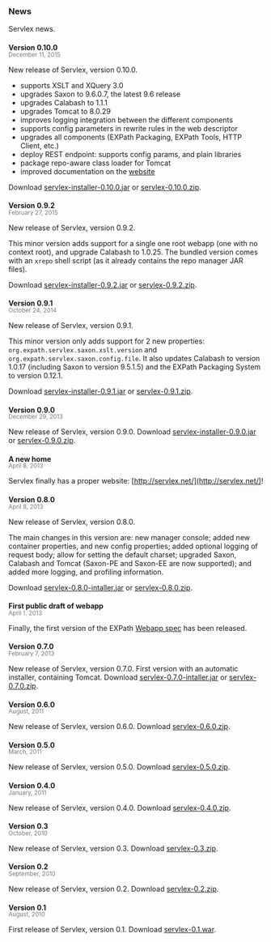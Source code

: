 ### News

Servlex news.

#### Version 0.10.0

<p style="color:#787878;margin-top:-20px"><small>December 11, 2015</small></p>

New release of Servlex, version 0.10.0.

- supports XSLT and XQuery 3.0
- upgrades Saxon to 9.6.0.7, the latest 9.6 release
- upgrades Calabash to 1.1.1
- upgrades Tomcat to 8.0.29
- improves logging integration between the different components
- supports config parameters in rewrite rules in the web descriptor
- upgrades all components (EXPath Packaging, EXPath Tools, HTTP Client, etc.)
- deploy REST endpoint: supports config params, and plain libraries
- package repo-aware class loader for Tomcat
- improved documentation on the [website](http://servlex.net/)

<p></p>

Download [servlex-installer-0.10.0.jar](file/servlex-installer-0.10.0.jar) or
[servlex-0.10.0.zip](file/servlex-0.10.0.zip).

#### Version 0.9.2

<p style="color:#787878;margin-top:-20px"><small>February 27, 2015</small></p>

New release of Servlex, version 0.9.2.

This minor version adds support for a single one root webapp (one with no
context root), and upgrade Calabash to 1.0.25.  The bundled version comes with
an `xrepo` shell script (as it already contains the repo manager JAR files).

Download [servlex-installer-0.9.2.jar](file/servlex-installer-0.9.2.jar) or
[servlex-0.9.2.zip](file/servlex-0.9.2.zip).

#### Version 0.9.1

<p style="color:#787878;margin-top:-20px"><small>October 24, 2014</small></p>

New release of Servlex, version 0.9.1.

This minor version only adds support for 2 new properties:
`org.expath.servlex.saxon.xslt.version` and
`org.expath.servlex.saxon.config.file`.  It also updates Calabash to version
1.0.17 (including Saxon to version 9.5.1.5) and the EXPath Packaging System to
version 0.12.1.

Download [servlex-installer-0.9.1.jar](file/servlex-installer-0.9.1.jar) or
[servlex-0.9.1.zip](file/servlex-0.9.1.zip).

#### Version 0.9.0

<p style="color:#787878;margin-top:-20px"><small>December 29, 2013</small></p>

New release of Servlex, version 0.9.0.  Download
[servlex-installer-0.9.0.jar](file/servlex-installer-0.9.0.jar) or
[servlex-0.9.0.zip](file/servlex-0.9.0.zip).

#### A new home

<p style="color:#787878;margin-top:-20px"><small>April 8, 2013</small></p>

Servlex finally has a proper website: [http://servlex.net/](http://servlex.net/)!

#### Version 0.8.0

<p style="color:#787878;margin-top:-20px"><small>April 8, 2013</small></p>

New release of Servlex, version 0.8.0.

The main changes in this version are: new manager console; added new container
properties, and new config properties; added optional logging of request body;
allow for setting the default charset; upgraded Saxon, Calabash and Tomcat
(Saxon-PE and Saxon-EE are now supported); and added more logging, and profiling
information.

Download [servlex-0.8.0-intaller.jar](file/servlex-0.8.0-intaller.jar) or
[servlex-0.8.0.zip](file/servlex-0.8.0.zip).

#### First public draft of webapp

<p style="color:#787878;margin-top:-20px"><small>April 1, 2013</small></p>

Finally, the first version of the EXPath [Webapp spec](http://expath.org/spec/webapp)
has been released.

#### Version 0.7.0

<p style="color:#787878;margin-top:-20px"><small>February 7, 2013</small></p>

New release of Servlex, version 0.7.0.  First version with an automatic
installer, containing Tomcat.  Download
[servlex-0.7.0-intaller.jar](file/servlex-0.7.0-intaller.jar) or
[servlex-0.7.0.zip](file/servlex-0.7.0.zip).

#### Version 0.6.0

<p style="color:#787878;margin-top:-20px"><small>August, 2011</small></p>

New release of Servlex, version 0.6.0.  Download
[servlex-0.6.0.zip](file/servlex-0.6.0.zip).

#### Version 0.5.0

<p style="color:#787878;margin-top:-20px"><small>March, 2011</small></p>

New release of Servlex, version 0.5.0.  Download
[servlex-0.5.0.zip](file/servlex-0.5.0.zip).

#### Version 0.4.0

<p style="color:#787878;margin-top:-20px"><small>January, 2011</small></p>

New release of Servlex, version 0.4.0.  Download
[servlex-0.4.0.zip](file/servlex-0.4.0.zip).

#### Version 0.3

<p style="color:#787878;margin-top:-20px"><small>October, 2010</small></p>

New release of Servlex, version 0.3.  Download
[servlex-0.3.zip](file/servlex-0.3.zip).

#### Version 0.2

<p style="color:#787878;margin-top:-20px"><small>September, 2010</small></p>

New release of Servlex, version 0.2.  Download
[servlex-0.2.zip](file/servlex-0.2.zip).

#### Version 0.1

<p style="color:#787878;margin-top:-20px"><small>August, 2010</small></p>

First release of Servlex, version 0.1.  Download
[servlex-0.1.war](file/servlex-0.1.war).
